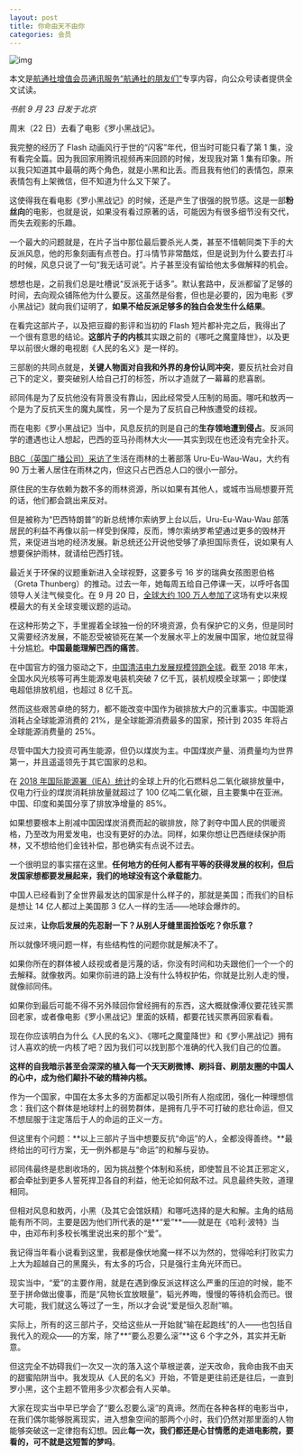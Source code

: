 ```yaml
---
layout: post
title: 你命由天不由你
categories: 会员
---
```


![img](/img/2019/09/luo-xiao-hei.jpg)

本文是[航通社增值会员通讯服务“航通社的朋友们”](https://zhuanlan.zhihu.com/p/78975585)专享内容，向公众号读者提供全文试读。

*书航 9 月 23 日发于北京*

周末（22 日）去看了电影《罗小黑战记》。

我完整的经历了 Flash 动画风行于世的“闪客”年代，但当时可能只看了第 1 集，没有看完全篇。因为我回家用腾讯视频再来回顾的时候，发现我对第 1 集有印象。所以我只知道其中最萌的两个角色，就是小黑和比丢。而且我有他们的表情包，原来表情包有上架微信，但不知道为什么又下架了。

这使得我在看电影《罗小黑战记》的时候，还是产生了很强的脱节感。这是一部**粉丝向**的电影，也就是说，如果没有看过原著的话，可能因为有很多细节没有交代，而失去观影的乐趣。

一个最大的问题就是，在片子当中那位最后要杀光人类，甚至不惜朝同类下手的大反派风息，他的形象刻画有点苍白。打斗情节非常酷炫，但是说到为什么要去打斗的时候，风息只说了一句“我无话可说”。片子甚至没有留给他太多做解释的机会。

想想也是，之前我们总是吐槽说“反派死于话多”。默认套路中，反派都留了足够的时间，去向观众铺陈他为什么要反。这虽然是俗套，但也是必要的，因为电影《罗小黑战记》就向我们证明了，**如果不给反派足够多的独白会发生什么结果**。

在看完这部片子，以及把豆瓣的影评和当初的 Flash 短片都补完之后，我得出了一个很有意思的结论。**这部片子的内核**其实跟之前的《哪吒之魔童降世》，以及更早以前很火爆的电视剧《人民的名义》是一样的。

三部剧的共同点就是，**关键人物面对自我和外界的身份认同冲突**，要反抗社会对自己下的定义，要突破别人给自己打的标签，所以才造就了一幕幕的悲喜剧。

祁同伟是为了反抗他没有背景没有靠山，因此经常受人压制的局面。哪吒和敖丙一个是为了反抗天生的魔丸属性，另一个是为了反抗自己种族遭受的歧视。

而在电影《罗小黑战记》当中，风息反抗的则是自己的**生存领地遭到侵占**。反派同学的遭遇也让人想起，巴西的亚马孙雨林大火——其实到现在也还没有完全扑灭。

[BBC（英国广播公司）采访了](https://www.bbc.com/news/av/world-latin-america-48845015/amazon-rainforest-indigenous-people-in-fight-for-survival)生活在雨林的土著部落 Uru-Eu-Wau-Wau，大约有 90 万土著人居住在雨林之内，但这只占巴西总人口的很小一部分。

原住民的生存依赖为数不多的雨林资源，所以如果有其他人，或城市当局想要开荒的话，他们都会跳出来反对。

但是被称为“巴西特朗普”的新总统博尔索纳罗上台以后，Uru-Eu-Wau-Wau 部落居民的利益不再像以前一样受到保障，反而，博尔索纳罗希望通过更多的毁林开荒，来促进当地的经济发展。新总统还公开说他受够了承担国际责任，说如果有人想要保护雨林，就请给巴西打钱。

最近关于环保的议题重新进入全球视野，这要多亏 16 岁的瑞典女孩图恩伯格（Greta Thunberg）的推动。过去一年，她每周五给自己停课一天，以呼吁各国领导人关注气候变化。在 9 月 20 日，[全球大约 100 万人参加了](http://www.takungpao.com/news/232111/2019/0317/263421.html)这场有史以来规模最大的有关全球变暖议题的运动。

在这种形势之下，手里握着全球独一份的环境资源，负有保护它的义务，但是同时又需要经济发展，不能忍受被锁死在某一个发展水平上的发展中国家，地位就显得十分尴尬。**中国最能理解巴西的痛苦**。

在中国官方的强力驱动之下，[中国清洁电力发展规模领跑全球](http://www.xinhuanet.com/power/2019-05/22/c_1210140382.htm)。截至 2018 年末，全国水风光核等可再生能源发电装机突破 7 亿千瓦，装机规模全球第一；即使煤电超低排放机组，也超过 8 亿千瓦。

然而这些艰苦卓绝的努力，都不能改变中国作为碳排放大户的沉重事实。中国能源消耗占全球能源消费的 21%，是全球能源消费最多的国家，预计到 2035 年将占全球能源消费量的 25%。

尽管中国大力投资可再生能源，但仍以煤炭为主。中国煤炭产量、消费量均为世界第一，并且遥遥领先于其它国家的总和。

在 [2018 年国际能源署（IEA）统计](https://new.qq.com/omn/20190408/20190408A0IEBN.html)的全球上升的化石燃料总二氧化碳排放量中，仅电力行业的煤炭消耗排放量就超过了 100 亿吨二氧化碳，且主要集中在亚洲。中国、印度和美国分享了排放净增量的 85%。

如果想要根本上削减中国因煤炭消费而起的碳排放，除了剥夺中国人民的供暖资格，乃至改为用爱发电，也没有更好的办法。同样，如果你想让巴西继续保护雨林，又不想给他们金钱补偿，那也确实有点说不过去。

一个很明显的事实摆在这里。**任何地方的任何人都有平等的获得发展的权利，但后发国家想都要发展起来，我们的地球没有这个承载能力**。

中国人已经看到了全世界最发达的国家是什么样子的，那就是美国；而我们的目标是想让 14 亿人都过上美国那 3 亿人一样的生活——地球会爆炸的。

反过来，**让你后发展的先忍耐一下？从别人牙缝里面捡饭吃？你乐意？**

所以就像环境问题一样，有些结构性的问题你就是解决不了。

如果你所在的群体被人歧视或者是污蔑的话，你没有时间和功夫跟他们一个一个的去解释。就像敖丙。如果你前进的路上没有什么特权护佑，你就是比别人走的慢，就像祁同伟。

如果你到最后可能不得不另外赎回你曾经拥有的东西，这大概就像溥仪要花钱买票回老家，或者像电影《罗小黑战记》里面的妖精，都要花钱买票再回家看看。

现在你应该明白为什么《人民的名义》、《哪吒之魔童降世》和《罗小黑战记》拥有讨人喜欢的统一内核了吧？因为我们可以找到那个准确的代入我们自己的位置。

**这样的自我暗示甚至会深深的植入每一个天天刷微博、刷抖音、刷朋友圈的中国人的心中，成为他们颠扑不破的精神内核。**

作为一个国家，中国在太多太多的方面都足以吸引所有人抱成团，强化一种理想信念：我们这个群体是地球村上的弱势群体，是拥有几乎不可打破的悲壮命运，但又不想屈服于注定落后于人的命运的正义一方。

但这里有个问题：**以上三部片子当中想要反抗“命运”的人，全都没得善终。**最终给出的可行方案，无一例外都是与“命运”的和解与妥协。

祁同伟最终是悲剧收场的，因为挑战整个体制和系统，即使暂且不论其正邪定义，都会牵扯到更多人誓死捍卫各自的利益，他无论如何敌不过。风息最终失败，道理相同。

但相对风息和敖丙，小黑（及其它会馆妖精）和哪吒选择的是大和解。主角的结局能有所不同，主要是因为他们所代表的是**“爱”**——就是在《哈利·波特》当中，由邓布利多校长嘴里说出来的那个“爱”。

我记得当年看小说看到这里，我都是像伏地魔一样不以为然的，觉得哈利打败实力上大为超越自己的黑魔头，有太多的巧合，只是强行主角光环而已。

现实当中，“爱”的主要作用，就是在遇到像反派这样这么严重的压迫的时候，能不至于拼命做出傻事，而是“风物长宜放眼量”，韬光养晦，慢慢的等待机会而已。很大可能，我们就这么等过了一生，所以才会说“爱是恒久忍耐”嘛。

实际上，所有的这三部片子，交给这些从一开始就“输在起跑线”的人——也包括自我代入的观众——的方案，除了**“要么忍要么滚”**这 6 个字之外，其实并无新意。

但这完全不妨碍我们一次又一次的落入这个草根逆袭，逆天改命，我命由我不由天的甜蜜陷阱当中。我发现从《人民的名义》开始，不管是更往前还是往后，一直到罗小黑，这个主题不管用多少次都会有人买单。

大家在现实当中早已学会了“要么忍要么滚”的真谛。然而在各种各样的电影当中，在我们偶尔能够脱离现实，进入想象空间的那两个小时，我们仍然对那里面的人物能够突破这一定律抱有幻想。因此**每一次，我们都还是心甘情愿的走进电影院，要看的，可不就是这短暂的梦吗**。